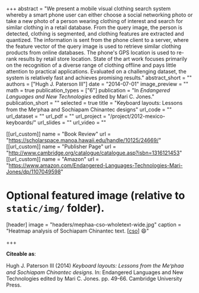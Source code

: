 +++
abstract = "We present a mobile visual clothing search system whereby a smart phone user can either choose a social networking photo or take a new photo of a person wearing clothing of interest and search for similar clothing in a retail database. From the query image, the person is detected, clothing is segmented, and clothing features are extracted and quantized. The information is sent from the phone client to a server, where the feature vector of the query image is used to retrieve similar clothing products from online databases. The phone's GPS location is used to re-rank results by retail store location. State of the art work focuses primarily on the recognition of a diverse range of clothing offline and pays little attention to practical applications. Evaluated on a challenging dataset, the system is relatively fast and achieves promising results."
abstract_short = ""
authors = ["Hugh J. Paterson III"]
date = "2014-07-01"
image_preview = ""
math = true
publication_types = ["6"]
publication = "In *Endangered Languages and New Technologies* edited by Mari C. Jones."
publication_short = ""
selected = true
title = "Keyboard layouts: Lessons from the Meꞌphaa and Sochiapam Chinantec designs"
url_code = ""
url_dataset = ""
url_pdf = ""
url_project = "/project/2012-mexico-keyboards/"
url_slides = ""
url_video = ""

[[url_custom]]
name = "Book Review"
url = "https://scholarspace.manoa.hawaii.edu/handle/10125/24669/"
[[url_custom]]
name = "Publisher Page"
url = "http://www.cambridge.org/catalogue/catalogue.asp?isbn=1316121453"
[[url_custom]]
name = "Amazon"
url = "https://www.amazon.com/Endangered-Languages-Technologies-Mari-Jones/dp/1107049598"


# Optional featured image (relative to `static/img/` folder).
[header]
image = "headers/mephaa-cso-wholetext-wide.jpg"
caption = "Heatmap analysis of Sochiapam Chinantec text. [[cso](http://www-01.sil.org/iso639-3/documentation.asp?id=cso)] :smile:"

+++

**Citeable as**:

 Hugh J. Paterson III (2014) *Keyboard layouts: Lessons from the Meꞌphaa and Sochiapam Chinantec designs*. In: Endangered Languages and New Technologies edited by Mari C. Jones. pp. 49-66. Cambridge University Press.
